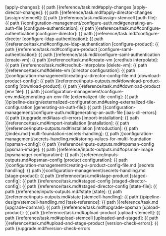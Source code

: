 
[apply-changes]: {{ path }}reference/task.md#apply-changes
[apply-director-changes]: {{ path }}reference/task.md#apply-director-changes
[assign-stemcell]: {{ path }}reference/task.md#assign-stemcell
[auth file]: {{ path }}configuration-management/configure-auth.md#generating-an-auth-file
[configure-authentication]: {{ path }}reference/task.md#configure-authentication
[configure-director]: {{ path }}reference/task.md#configure-director
[configure-ldap-authentication]: {{ path }}reference/task.md#configure-ldap-authentication
[configure-product]: {{ path }}reference/task.md#configure-product
[configure-saml-authentication]: {{ path }}reference/task.md#configure-saml-authentication
[create-vm]: {{ path }}reference/task.md#create-vm
[credhub interpolate]: {{ path }}reference/task.md#credhub-interpolate
[delete-vm]:  {{ path }}reference/task.md#delete-vm
[director configuration]: {{ path }}configuration-management/creating-a-director-config-file.md
[download-product-config]: {{ path }}reference/inputs-outputs.md#download-product-config
[download-product]: {{ path }}reference/task.md#download-product
[env file]: {{ path }}configuration-management/configure-env.md#generating-an-env-file
[externalized-tile-config]: {{ path }}pipeline-design/externalized-configuration.md#using-externalized-tile-configuration
[generating-an-auth-file]: {{ path }}configuration-management/configure-auth.md#generating-an-auth-file
[iaas-cli-errors]: {{ path }}upgrade.md#iaas-cli-errors
[import-installation]: {{ path }}reference/task.md#import-installation
[installation]: {{ path }}reference/inputs-outputs.md#installation
[introduction]: {{ path }}index.md
[multi-foundation-secrets-handling]: {{ path }}configuration-management/secrets-handling.md#storing-values-for-multi-foundation
[opsman-config]: {{ path }}reference/inputs-outputs.md#opsman-config
[opsman-image]: {{ path }}reference/inputs-outputs.md#opsman-image
[opsmanager configuration]: {{ path }}reference/inputs-outputs.md#opsman-config
[product configuration]: {{ path }}configuration-management/creating-a-product-config-file.md
[secrets handling]: {{ path }}configuration-management/secrets-handling.md
[stage-product]: {{ path }}reference/task.md#stage-product
[staged-config]: {{ path }}reference/task.md#staged-config
[staged-director-config]: {{ path }}reference/task.md#staged-director-config
[state-file]: {{ path }}reference/inputs-outputs.md#state
[state]: {{ path }}reference/inputs-outputs.md#state
[stemcell-handling]: {{ path }}pipeline-design/stemcell-handling.md
[task-reference]: {{ path }}reference/task.md
[upgrade-opsman]: {{ path }}reference/task.md#upgrade-opsman
[upload-product]: {{ path }}reference/task.md#upload-product
[upload-stemcell]: {{ path }}reference/task.md#upload-stemcell
[uploaded-and-staged]: {{ path }}reference/task.md#upload-and-stage-product
[version-check-errors]: {{ path }}upgrade.md#version-check-errors
